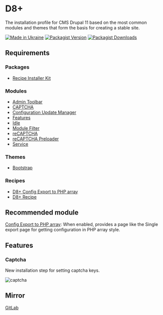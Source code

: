 # D8+

The installation profile for CMS Drupal 11 based on the most common modules and
themes that form the basis for creating a stable site.

[![Made in Ukraine](https://img.shields.io/badge/made_in-ukraine-ffd500.svg?labelColor=005bbb)](https://supportukrainenow.org)
[![Packagist Version](https://img.shields.io/packagist/v/ohorbatiuk/d8?label=Version)](https://packagist.org/packages/ohorbatiuk/d8)
[![Packagist Downloads](https://img.shields.io/packagist/dt/ohorbatiuk/d8?label=Downloads)](https://packagist.org/packages/ohorbatiuk/d8)


## Requirements

### Packages

- [Recipe Installer Kit](https://www.drupal.org/project/recipe_installer_kit)

### Modules

- [Admin Toolbar](https://www.drupal.org/project/admin_toolbar)
- [CAPTCHA](https://www.drupal.org/project/captcha)
- [Configuration Update Manager](https://www.drupal.org/project/config_update)
- [Features](https://www.drupal.org/project/features)
- [Idle](https://www.drupal.org/project/idle)
- [Module Filter](https://www.drupal.org/project/module_filter)
- [reCAPTCHA](https://www.drupal.org/project/recaptcha)
- [reCAPTCHA Preloader](https://www.drupal.org/project/recaptcha_preloader)
- [Service](https://www.drupal.org/project/service)

### Themes

- [Bootstrap](https://www.drupal.org/project/bootstrap)

### Recipes

- [D8+ Config Export to PHP array](https://github.com/ohorbatiuk/d8_config2php)
- [D8+ Recipe](https://github.com/ohorbatiuk/d8_recipe)


## Recommended module

[Config Export to PHP array](https://www.drupal.org/project/config2php): When
enabled, provides a page like the Single export page for getting configuration
in PHP array style.


## Features

### Captcha

New installation step for setting captcha keys.

![captcha](images/captcha.png "captcha")


## Mirror

[GitLab](https://gitlab.com/chmez/d8)
